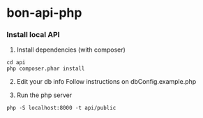 # bon-api-php

### Install local API

1. Install dependencies (with composer)
```shell
cd api
php composer.phar install
```

2. Edit your db info
Follow instructions on dbConfig.example.php


3. Run the php server
```shell
php -S localhost:8000 -t api/public
```
